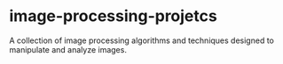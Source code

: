 # image-processing-projetcs
A collection of image processing algorithms and techniques designed to manipulate and analyze images.
